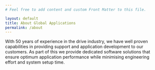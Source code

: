 ```yaml
---
# Feel free to add content and custom Front Matter to this file.

layout: default
title: About Global Applications
permalink: /about
---
```



With 50 years of experience in the drive industry, we have well proven capabilities in providing support and application development to our customers. As part of this we provide dedicated software solutions that ensure optimum application performance while minimising engineering effort and system setup time.
